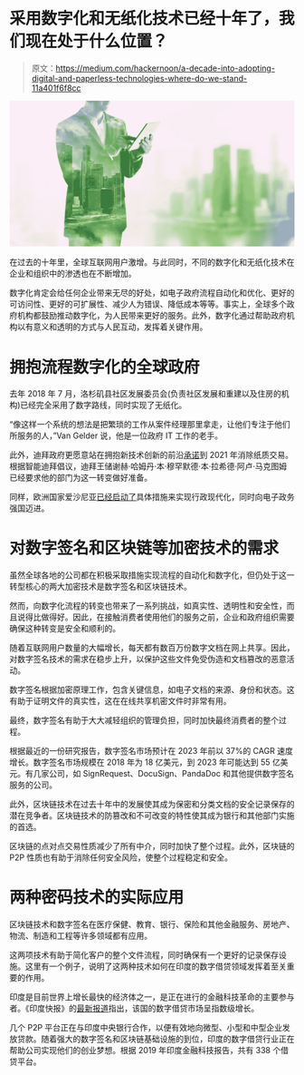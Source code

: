 # 采用数字化和无纸化技术已经十年了，我们现在处于什么位置？

> 原文：<https://medium.com/hackernoon/a-decade-into-adopting-digital-and-paperless-technologies-where-do-we-stand-11a401f6f8cc>

![](img/8e06ed1139fde25004625605aa727958.png)

在过去的十年里，全球互联网用户激增。与此同时，不同的数字化和无纸化技术在企业和组织中的渗透也在不断增加。

数字化肯定会给任何企业带来无尽的好处，如电子政府流程自动化和优化、更好的可访问性、更好的可扩展性、减少人为错误、降低成本等等。事实上，全球多个政府机构都鼓励推动数字化，为人民带来更好的服务。此外，数字化通过帮助政府机构以有意义和透明的方式与人民互动，发挥着关键作用。

# 拥抱流程数字化的全球政府

去年 2018 年 7 月，洛杉矶县社区发展委员会(负责社区发展和重建以及住房的机构)已经完全采用了数字路线，同时实现了无纸化。

“像这样一个系统的想法是把繁琐的工作从案件经理那里拿走，让他们专注于他们所服务的人，”Van Gelder 说，他是一位政府 IT 工作的老手。

此外，迪拜政府更愿意站在拥抱新技术创新的前沿[承诺](https://gulfnews.com/uae/government/dubai-aims-to-be-completely-paperless-1.2168823)到 2021 年消除纸质交易。根据智能迪拜倡议，迪拜王储谢赫·哈姆丹·本·穆罕默德·本·拉希德·阿卢·马克图姆已经要求他的部门为这一转变做好准备。

同样，欧洲国家爱沙尼亚[已经启动了](https://www.techrepublic.com/article/how-estonia-became-an-e-government-powerhouse/)具体措施来实现行政现代化，同时向电子政务强国迈进。

# 对数字签名和区块链等加密技术的需求

虽然全球各地的公司都在积极采取措施实现流程的自动化和数字化，但仍处于这一转型核心的两大加密技术是数字签名和区块链技术。

然而，向数字化流程的转变也带来了一系列挑战，如真实性、透明性和安全性，而且说得比做得好。因此，在接触消费者使用他们的服务之前，企业和政府组织需要确保这种转变是安全和顺利的。

随着互联网用户数量的大幅增长，每天都有数百万份数字文档在网上共享。因此，对数字签名技术的需求在稳步上升，以保护这些文件免受伪造和文档篡改的恶意活动。

数字签名根据加密原理工作，包含关键信息，如电子文档的来源、身份和状态。这有助于证明文件的真实性，这在在线共享机密文件时非常有用。

最终，数字签名有助于大大减轻组织的管理负担，同时加快最终消费者的整个过程。

根据最近的一份研究报告，数字签名市场预计在 2023 年前以 37%的 CAGR 速度增长。数字签名市场规模在 2018 年为 18 亿美元，到 2023 年可能达到 55 亿美元。有几家公司，如 SignRequest、DocuSign、PandaDoc 和其他提供数字签名服务的公司。

此外，区块链技术在过去十年中的发展使其成为保密和分类文档的安全记录保存的潜在竞争者。区块链技术的防篡改和不可改变的特性使其成为银行和其他部门实施的首选。

区块链的点对点交易性质减少了所有中介，同时加快了整个过程。此外，区块链的 P2P 性质也有助于消除任何安全风险，使整个过程稳定和安全。

# 两种密码技术的实际应用

区块链技术和数字签名在医疗保健、教育、银行、保险和其他金融服务、房地产、物流、制造和工程等许多领域都有应用。

这两项技术有助于简化客户的整个文件流程，同时确保有一个更好的记录保存设施。这里有一个例子，说明了这两种技术如何在印度的数字借贷领域发挥着至关重要的作用。

印度是目前世界上增长最快的经济体之一，是正在进行的金融科技革命的主要参与者。《印度快报》的[最新报道](https://indianexpress.com/article/business/companies/fintech-companies-target-msmes-amid-push-for-paperless-transactions-5640732/)指出，该国的数字借贷市场呈指数级增长。

几个 P2P 平台正在与印度中央银行合作，以便有效地向微型、小型和中型企业发放贷款。随着强大的数字签名和区块链基础设施的到位，印度的数字借贷行业正在帮助公司实现他们的创业梦想。根据 2019 年印度金融科技报告，共有 338 个借贷平台。